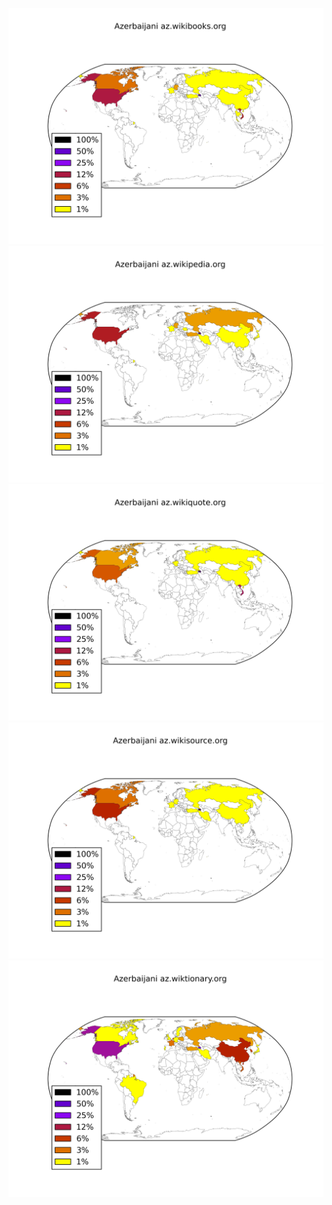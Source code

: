 ![](/images/Azerbaijani-az.wikibooks.org.png)
![](/images/Azerbaijani-az.wikipedia.org.png)
![](/images/Azerbaijani-az.wikiquote.org.png)
![](/images/Azerbaijani-az.wikisource.org.png)
![](/images/Azerbaijani-az.wiktionary.org.png)

